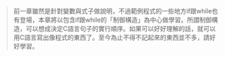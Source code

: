 > 前一章雖然是針對變數與式子做說明，不過範例程式的一些地方if跟while也有登場，本章將以包含if跟while的「制御構造」為中心做學習。所謂制御構造，可以想成決定C語言句子的實行順序。如果可以好好理解的話，就可以用C語言寫出像程式的東西了。至今為止不得不記起來的東西並不多，請好好學習。